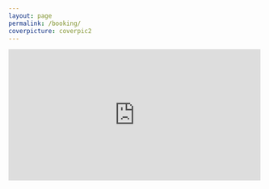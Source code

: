 ```yaml
---
layout: page
permalink: /booking/
coverpicture: coverpic2
---
```

<iframe name="f330ac3fc4" style="border: none; visibility: visible; width:99%; height: 260px;" class="" allowfullscreen="true" scrolling="no" title="booking" src="https://apac.littlehotelier.com/properties/theallyn/widget?promotion_code=theallyn">
</iframe>
